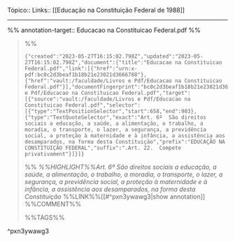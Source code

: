 Tópico::
Links:: [[Educação na Constituição Federal de 1988]]

---

%%
annotation-target:: Educacao na Constituicao Federal.pdf
%%

>%%
>```annotation-json
>{"created":"2023-05-27T16:15:02.798Z","updated":"2023-05-27T16:15:02.798Z","document":{"title":"Educacao na Constituicao Federal.pdf","link":[{"href":"urn:x-pdf:bc0c2d3beaf1b18b21e23021d3666788"},{"href":"vault:/faculdade/Livros e Pdf/Educacao na Constituicao Federal.pdf"}],"documentFingerprint":"bc0c2d3beaf1b18b21e23021d3666788"},"uri":"vault:/faculdade/Livros e Pdf/Educacao na Constituicao Federal.pdf","target":[{"source":"vault:/faculdade/Livros e Pdf/Educacao na Constituicao Federal.pdf","selector":[{"type":"TextPositionSelector","start":658,"end":903},{"type":"TextQuoteSelector","exact":"Art. 6º  São direitos sociais a educação, a saúde, a alimentação, o trabalho, a moradia, o transporte, o lazer, a segurança, a previdência social, a proteção à maternidade e à infância, a assistência aos desamparados, na forma desta Constituição","prefix":"EDUCAÇÃO NA CONSTITUIÇÃO FEDERAL","suffix":".Art. 22.  Compete privativament"}]}]}
>```
>%%
>*%%HIGHLIGHT%%Art. 6º  São direitos sociais a educação, a saúde, a alimentação, o trabalho, a moradia, o transporte, o lazer, a segurança, a previdência social, a proteção à maternidade e à infância, a assistência aos desamparados, na forma desta Constituição*
>%%LINK%%[[#^pxn3ywawg3|show annotation]]
>%%COMMENT%%
>
>%%TAGS%%
>
^pxn3ywawg3
